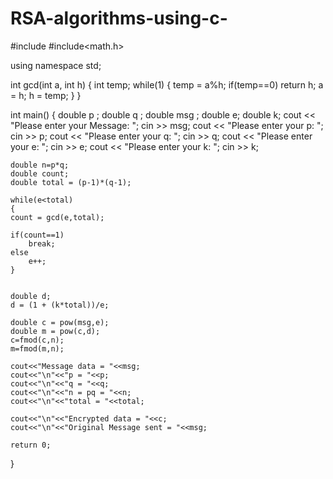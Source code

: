 # RSA-algorithms-using-c-
#include<iostream>
#include<math.h>
 
using namespace std;
 

int gcd(int a, int h)
{
    int temp;
    while(1)
    {
        temp = a%h;
        if(temp==0)
        return h;
        a = h;
        h = temp;
    }
}
 
int main()
{
    double p ;
    double q ;
    double msg ;
    double e;
    double k;
     cout << "Please enter your Message: ";
     cin >> msg;
     cout << "Please enter your p: ";
     cin >> p;
     cout << "Please enter your q: ";
     cin >> q;
     cout << "Please enter your e: ";
     cin >> e;
     cout << "Please enter your k: ";
     cin >> k;
    
    double n=p*q;
    double count;
    double total = (p-1)*(q-1);
 
    while(e<total)
    {
    count = gcd(e,total);
    
    if(count==1)
        break;
    else
        e++;
    }
 
  
    double d;
    d = (1 + (k*total))/e;
    
    double c = pow(msg,e);
    double m = pow(c,d);
    c=fmod(c,n);
    m=fmod(m,n);
 
    cout<<"Message data = "<<msg;
    cout<<"\n"<<"p = "<<p;
    cout<<"\n"<<"q = "<<q;
    cout<<"\n"<<"n = pq = "<<n;
    cout<<"\n"<<"total = "<<total;

    cout<<"\n"<<"Encrypted data = "<<c;
    cout<<"\n"<<"Original Message sent = "<<msg;
 
    return 0;
}
